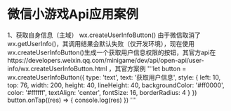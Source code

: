 # 微信小游戏Api应用案例
1、获取自身信息（主域）
  wx.createUserInfoButton()
  由于微信取消了wx.getUserInfo()，其调用结果会默认失败（仅开发环境），现在使用wx.createUserInfoButton()生成一个获取用户信息权限的按钮，其官方api在https://developers.weixin.qq.com/minigame/dev/api/open-api/user-info/wx.createUserInfoButton.html ，其官方案例 
  '''let button = wx.createUserInfoButton({
  type: 'text',
  text: '获取用户信息',
  style: {
    left: 10,
    top: 76,
    width: 200,
    height: 40,
    lineHeight: 40,
    backgroundColor: '#ff0000',
    color: '#ffffff',
    textAlign: 'center',
    fontSize: 16,
    borderRadius: 4
  }
})
button.onTap((res) => {
  console.log(res)
})
'''
